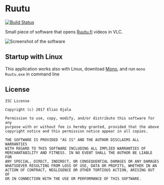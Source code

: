 # Ruutu

[![Build Status](https://travis-ci.org/theel0ja/Ruutu.svg?branch=master)](https://travis-ci.org/theel0ja/Ruutu)

Small piece of software that opens [Ruutu.fi](http://www.ruutu.fi/) videos in VLC.

![Screenshot of the software](Screenshot.gif)

## Startup with Linux
This application works also with Linux, download [Mono](http://www.mono-project.com/), and run `mono Ruutu.exe` in command line

<!--
## API
```csharp
using Ruutu.API;
Uri ruutuUrl = new URI("http://www.ruutu.fi/video/1234567");

OpenRuutuVideo(ruutuUrl);
```
-->

## License

```
ISC License

Copyright (c) 2017 Elias Ojala

Permission to use, copy, modify, and/or distribute this software for any
purpose with or without fee is hereby granted, provided that the above
copyright notice and this permission notice appear in all copies.

THE SOFTWARE IS PROVIDED "AS IS" AND THE AUTHOR DISCLAIMS ALL WARRANTIES
WITH REGARD TO THIS SOFTWARE INCLUDING ALL IMPLIED WARRANTIES OF
MERCHANTABILITY AND FITNESS. IN NO EVENT SHALL THE AUTHOR BE LIABLE FOR
ANY SPECIAL, DIRECT, INDIRECT, OR CONSEQUENTIAL DAMAGES OR ANY DAMAGES
WHATSOEVER RESULTING FROM LOSS OF USE, DATA OR PROFITS, WHETHER IN AN
ACTION OF CONTRACT, NEGLIGENCE OR OTHER TORTIOUS ACTION, ARISING OUT OF
OR IN CONNECTION WITH THE USE OR PERFORMANCE OF THIS SOFTWARE.
```
